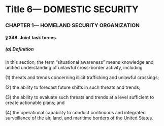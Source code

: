 
# Title 6— DOMESTIC SECURITY
### CHAPTER 1— HOMELAND SECURITY ORGANIZATION
#### § 348. Joint task forces
##### (a) Definition

In this section, the term “situational awareness” means knowledge and unified understanding of unlawful cross-border activity, including

(1) threats and trends concerning illicit trafficking and unlawful crossings;

(2) the ability to forecast future shifts in such threats and trends;

(3) the ability to evaluate such threats and trends at a level sufficient to create actionable plans; and

(4) the operational capability to conduct continuous and integrated surveillance of the air, land, and maritime borders of the United States.
